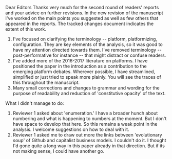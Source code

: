 Dear Editors
Thanks very much for the second round of readers' reports and your advice on further revisions. In the new revision of the manuscript I've worked on the main points you suggested as well as few others that appeared in the reports. The tracked changes document indicates the extent of this work.

1. I've focused on clarifying the terminology -- platform, platformizing, configuration. They are key elements of the analysis, so it was good to have my attention directed towards them. I've removed terminology -- post-performative for instance -- that might distract or confuse readers.
2. I've added more of the 2016-2017 literature on platforms. I have positioned the paper in the introduction as a contribution to the emerging platform debates. Wherever possible, I have streamlined, simplified or just tried to speak more plainly. You will see the traces of this throughout the manuscript. 
3. Many small corrections and changes to grammar and wording for the purpose of readability and reduction of 'constitutive opacity' of the text.

What I didn't manage to do:

1. Reviewer 1 asked about 'enumeration.' I have a broader hunch about numbering and what is happening to numbers at the moment. But I don't have space to develop that here. So this remains a weak point in the analysis. I welcome suggestions on how to deal with it. 
2. Reviewer 1 asked me to draw out more the links between 'evolutionary soup' of  Github and capitalist business models.  I couldn't do it. I thought I'd gone quite a long way in this paper already in that direction. But if its not making sense, I could have another go.  
